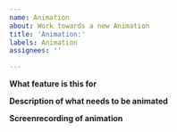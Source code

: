 ```yaml
---
name: Animation
about: Work towards a new Animation
title: 'Animation:'
labels: Animation
assignees: ''

---
```


**What feature is this for**

**Description of what needs to be animated**

**Screenrecording of animation**
